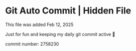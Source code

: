 # Git Auto Commit | Hidden File

This file was added Feb 12, 2025

Just for fun and keeping my daily git commit active 🤪

commit number: 2758230
